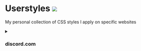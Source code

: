 # Userstyles ![](https://img.shields.io/badge/CSS-239120?&style=flat&logo=css3&logoColor=white)
My personal collection of CSS styles I apply on specific websites

<details>

CSS to modify the discordapp

*Most of the stuff have customizable variables. Reminder to change them as needed.*
  - `bg-set.css` is for setting the background
    - Structured from back to front. Elements in back typically have larger sizes.
    - All elements can have custom background, including transparency. Can be used to overlay/filter.
    - Background image URLs can only be pulled from discord.com ([⚠️ Discord is making cdn links temporary](https://www.bleepingcomputer.com/news/security/discord-will-switch-to-temporary-file-links-to-block-malware-delivery/))
  <summary>

### discord.com
  </summary>
</details>
